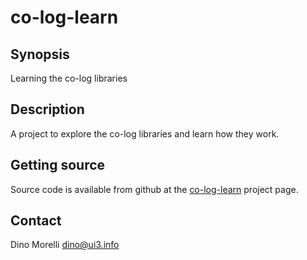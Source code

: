 # co-log-learn


## Synopsis

Learning the co-log libraries


## Description

A project to explore the co-log libraries and learn how they work.


## Getting source

Source code is available from github at the [co-log-learn](https://github.com/dino-iog/co-log-learn) project page.


## Contact

Dino Morelli <dino@ui3.info>
